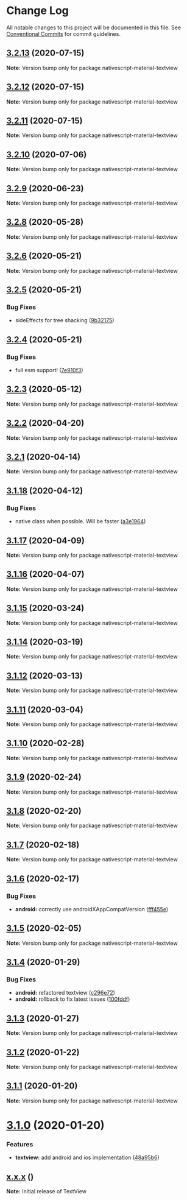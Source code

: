 # Change Log

All notable changes to this project will be documented in this file.
See [Conventional Commits](https://conventionalcommits.org) for commit guidelines.

## [3.2.13](https://github.com/Akylas/nativescript-material-components/compare/v3.2.12...v3.2.13) (2020-07-15)

**Note:** Version bump only for package nativescript-material-textview





## [3.2.12](https://github.com/Akylas/nativescript-material-components/compare/v3.2.11...v3.2.12) (2020-07-15)

**Note:** Version bump only for package nativescript-material-textview





## [3.2.11](https://github.com/Akylas/nativescript-material-components/compare/v3.2.10...v3.2.11) (2020-07-15)

**Note:** Version bump only for package nativescript-material-textview





## [3.2.10](https://github.com/Akylas/nativescript-material-components/compare/v3.2.9...v3.2.10) (2020-07-06)

**Note:** Version bump only for package nativescript-material-textview





## [3.2.9](https://github.com/Akylas/nativescript-material-components/compare/v3.2.8...v3.2.9) (2020-06-23)

**Note:** Version bump only for package nativescript-material-textview





## [3.2.8](https://github.com/Akylas/nativescript-material-components/compare/v3.2.7...v3.2.8) (2020-05-28)

**Note:** Version bump only for package nativescript-material-textview





## [3.2.6](https://github.com/Akylas/nativescript-material-components/compare/v3.2.5...v3.2.6) (2020-05-21)

**Note:** Version bump only for package nativescript-material-textview





## [3.2.5](https://github.com/Akylas/nativescript-material-components/compare/v3.2.4...v3.2.5) (2020-05-21)


### Bug Fixes

* sideEffects for tree shacking ([9b32175](https://github.com/Akylas/nativescript-material-components/commit/9b32175121d98fa200d345f6822acfaf4ff7bce7))





## [3.2.4](https://github.com/Akylas/nativescript-material-components/compare/v3.2.3...v3.2.4) (2020-05-21)


### Bug Fixes

* full esm support! ([7e910f3](https://github.com/Akylas/nativescript-material-components/commit/7e910f3950659ee4165bfea5cf3cf7379617bf1e))





## [3.2.3](https://github.com/Akylas/nativescript-material-components/compare/v3.2.2...v3.2.3) (2020-05-12)

**Note:** Version bump only for package nativescript-material-textview





## [3.2.2](https://github.com/Akylas/nativescript-material-components/compare/v3.2.1...v3.2.2) (2020-04-20)

**Note:** Version bump only for package nativescript-material-textview





## [3.2.1](https://github.com/Akylas/nativescript-material-components/compare/v3.2.0...v3.2.1) (2020-04-14)

**Note:** Version bump only for package nativescript-material-textview





## [3.1.18](https://github.com/Akylas/nativescript-material-components/compare/v3.1.17...v3.1.18) (2020-04-12)


### Bug Fixes

* native class when possible. Will be faster ([a3e1964](https://github.com/Akylas/nativescript-material-components/commit/a3e1964182af43fd4bedae369d48b4ab67238b9a))





## [3.1.17](https://github.com/Akylas/nativescript-material-components/compare/v3.1.16...v3.1.17) (2020-04-09)

**Note:** Version bump only for package nativescript-material-textview





## [3.1.16](https://github.com/Akylas/nativescript-material-components/compare/v3.1.15...v3.1.16) (2020-04-07)

**Note:** Version bump only for package nativescript-material-textview





## [3.1.15](https://github.com/Akylas/nativescript-material-components/compare/v3.1.14...v3.1.15) (2020-03-24)

**Note:** Version bump only for package nativescript-material-textview





## [3.1.14](https://github.com/Akylas/nativescript-material-components/compare/v3.1.13...v3.1.14) (2020-03-19)

**Note:** Version bump only for package nativescript-material-textview





## [3.1.12](https://github.com/Akylas/nativescript-material-components/compare/v3.1.11...v3.1.12) (2020-03-13)

**Note:** Version bump only for package nativescript-material-textview





## [3.1.11](https://github.com/Akylas/nativescript-material-components/compare/v3.1.10...v3.1.11) (2020-03-04)

**Note:** Version bump only for package nativescript-material-textview





## [3.1.10](https://github.com/Akylas/nativescript-material-components/compare/v3.1.9...v3.1.10) (2020-02-28)

**Note:** Version bump only for package nativescript-material-textview





## [3.1.9](https://github.com/Akylas/nativescript-material-components/compare/v3.1.8...v3.1.9) (2020-02-24)

**Note:** Version bump only for package nativescript-material-textview





## [3.1.8](https://github.com/Akylas/nativescript-material-components/compare/v3.1.7...v3.1.8) (2020-02-20)

**Note:** Version bump only for package nativescript-material-textview





## [3.1.7](https://github.com/Akylas/nativescript-material-components/compare/v3.1.6...v3.1.7) (2020-02-18)

**Note:** Version bump only for package nativescript-material-textview





## [3.1.6](https://github.com/Akylas/nativescript-material-components/compare/v3.1.5...v3.1.6) (2020-02-17)


### Bug Fixes

* **android:** correctly use androidXAppCompatVersion ([fff455e](https://github.com/Akylas/nativescript-material-components/commit/fff455ea5f775cf94d7f6e30ef707f352e37fcaa))





## [3.1.5](https://github.com/Akylas/nativescript-material-components/compare/v3.1.4...v3.1.5) (2020-02-05)

**Note:** Version bump only for package nativescript-material-textview





## [3.1.4](https://github.com/Akylas/nativescript-material-components/compare/v3.1.3...v3.1.4) (2020-01-29)


### Bug Fixes

* **android:** refactored textview ([c296e72](https://github.com/Akylas/nativescript-material-components/commit/c296e729135815dbe623aa640f62aefbe8557bbc))
* **android:** rollback to fix latest issues ([100fddf](https://github.com/Akylas/nativescript-material-components/commit/100fddf6f9b6875a08473a4b7103572235356a60))





## [3.1.3](https://github.com/Akylas/nativescript-material-components/compare/v3.1.2...v3.1.3) (2020-01-27)

**Note:** Version bump only for package nativescript-material-textview





## [3.1.2](https://github.com/Akylas/nativescript-material-components/compare/v3.1.1...v3.1.2) (2020-01-22)

**Note:** Version bump only for package nativescript-material-textview





## [3.1.1](https://github.com/Akylas/nativescript-material-components/compare/v3.1.0...v3.1.1) (2020-01-20)

**Note:** Version bump only for package nativescript-material-textview





# [3.1.0](https://github.com/Akylas/nativescript-material-components/compare/v3.0.9...v3.1.0) (2020-01-20)


### Features

* **textview:** add android and ios implementation ([48a95b6](https://github.com/Akylas/nativescript-material-components/commit/48a95b69655073303f90761d03588c45e143ae4f))





## [x.x.x]() ()

**Note:** Initial release of TextView

